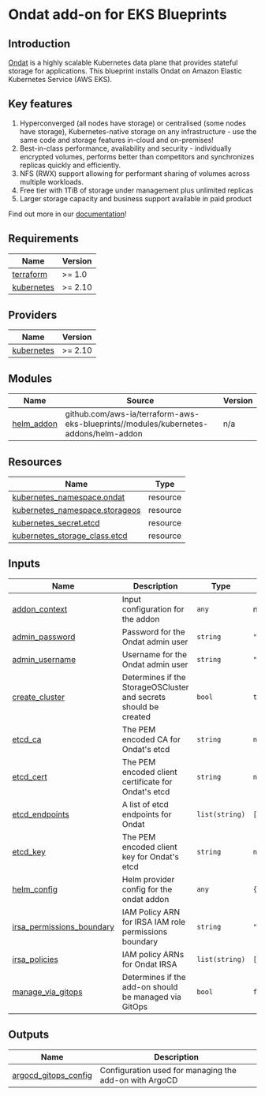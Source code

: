 # Ondat add-on for EKS Blueprints

## Introduction

[Ondat](https://ondat.io) is a highly scalable Kubernetes data plane that
provides stateful storage for applications. This blueprint installs Ondat
on Amazon Elastic Kubernetes Service (AWS EKS).

## Key features

1. Hyperconverged (all nodes have storage) or centralised (some nodes
have storage), Kubernetes-native storage on any infrastructure - use the
same code and storage features in-cloud and on-premises!
1. Best-in-class performance, availability and security - individually
encrypted volumes, performs better than competitors and synchronizes replicas
quickly and efficiently.
1. NFS (RWX) support allowing for performant sharing of volumes across multiple
workloads.
1. Free tier with 1TiB of storage under management plus unlimited replicas
1. Larger storage capacity and business support available in paid product

Find out more in our [documentation](https://docs.ondat.io/docs/concepts/)!

<!-- BEGINNING OF PRE-COMMIT-TERRAFORM DOCS HOOK -->
## Requirements

| Name | Version |
|------|---------|
| <a name="requirement_terraform"></a> [terraform](#requirement\_terraform) | >= 1.0 |
| <a name="requirement_kubernetes"></a> [kubernetes](#requirement\_kubernetes) | >= 2.10 |

## Providers

| Name | Version |
|------|---------|
| <a name="provider_kubernetes"></a> [kubernetes](#provider\_kubernetes) | >= 2.10 |

## Modules

| Name | Source | Version |
|------|--------|---------|
| <a name="module_helm_addon"></a> [helm\_addon](#module\_helm\_addon) | github.com/aws-ia/terraform-aws-eks-blueprints//modules/kubernetes-addons/helm-addon | n/a |

## Resources

| Name | Type |
|------|------|
| [kubernetes_namespace.ondat](https://registry.terraform.io/providers/hashicorp/kubernetes/latest/docs/resources/namespace) | resource |
| [kubernetes_namespace.storageos](https://registry.terraform.io/providers/hashicorp/kubernetes/latest/docs/resources/namespace) | resource |
| [kubernetes_secret.etcd](https://registry.terraform.io/providers/hashicorp/kubernetes/latest/docs/resources/secret) | resource |
| [kubernetes_storage_class.etcd](https://registry.terraform.io/providers/hashicorp/kubernetes/latest/docs/resources/storage_class) | resource |

## Inputs

| Name | Description | Type | Default | Required |
|------|-------------|------|---------|:--------:|
| <a name="input_addon_context"></a> [addon\_context](#input\_addon\_context) | Input configuration for the addon | `any` | n/a | yes |
| <a name="input_admin_password"></a> [admin\_password](#input\_admin\_password) | Password for the Ondat admin user | `string` | `"storageos"` | no |
| <a name="input_admin_username"></a> [admin\_username](#input\_admin\_username) | Username for the Ondat admin user | `string` | `"storageos"` | no |
| <a name="input_create_cluster"></a> [create\_cluster](#input\_create\_cluster) | Determines if the StorageOSCluster and secrets should be created | `bool` | `true` | no |
| <a name="input_etcd_ca"></a> [etcd\_ca](#input\_etcd\_ca) | The PEM encoded CA for Ondat's etcd | `string` | `null` | no |
| <a name="input_etcd_cert"></a> [etcd\_cert](#input\_etcd\_cert) | The PEM encoded client certificate for Ondat's etcd | `string` | `null` | no |
| <a name="input_etcd_endpoints"></a> [etcd\_endpoints](#input\_etcd\_endpoints) | A list of etcd endpoints for Ondat | `list(string)` | `[]` | no |
| <a name="input_etcd_key"></a> [etcd\_key](#input\_etcd\_key) | The PEM encoded client key for Ondat's etcd | `string` | `null` | no |
| <a name="input_helm_config"></a> [helm\_config](#input\_helm\_config) | Helm provider config for the ondat addon | `any` | `{}` | no |
| <a name="input_irsa_permissions_boundary"></a> [irsa\_permissions\_boundary](#input\_irsa\_permissions\_boundary) | IAM Policy ARN for IRSA IAM role permissions boundary | `string` | `""` | no |
| <a name="input_irsa_policies"></a> [irsa\_policies](#input\_irsa\_policies) | IAM policy ARNs for Ondat IRSA | `list(string)` | `[]` | no |
| <a name="input_manage_via_gitops"></a> [manage\_via\_gitops](#input\_manage\_via\_gitops) | Determines if the add-on should be managed via GitOps | `bool` | `false` | no |

## Outputs

| Name | Description |
|------|-------------|
| <a name="output_argocd_gitops_config"></a> [argocd\_gitops\_config](#output\_argocd\_gitops\_config) | Configuration used for managing the add-on with ArgoCD |
<!-- END OF PRE-COMMIT-TERRAFORM DOCS HOOK -->
